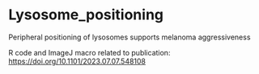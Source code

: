 # Lysosome_positioning
Peripheral positioning of lysosomes supports melanoma aggressiveness

R code and ImageJ macro related to publication: https://doi.org/10.1101/2023.07.07.548108

